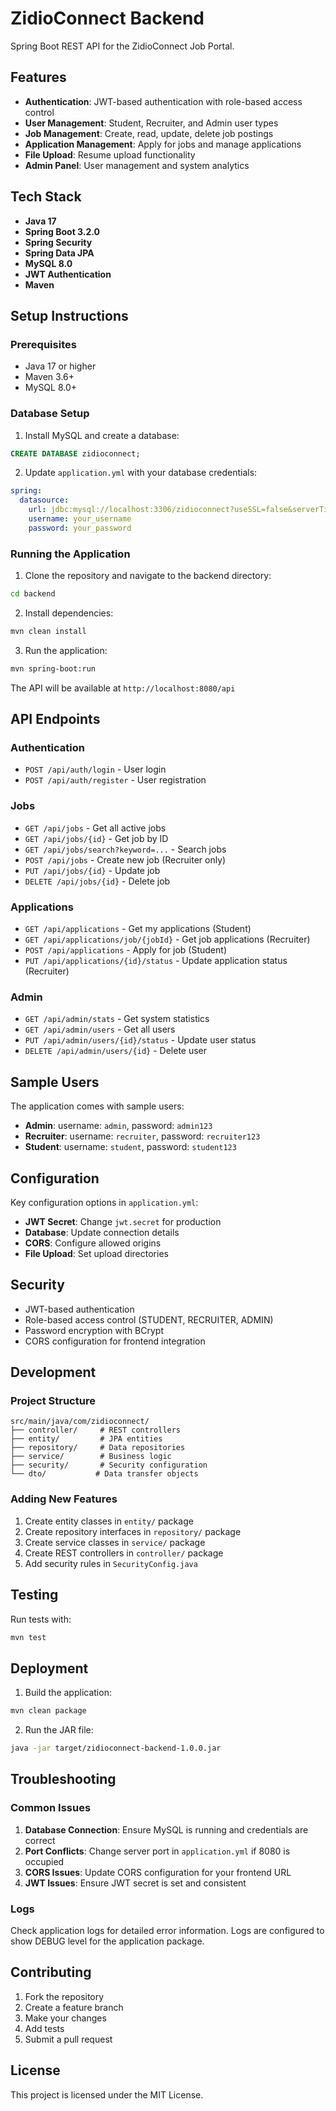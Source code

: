 # ZidioConnect Backend

Spring Boot REST API for the ZidioConnect Job Portal.

## Features

- **Authentication**: JWT-based authentication with role-based access control
- **User Management**: Student, Recruiter, and Admin user types
- **Job Management**: Create, read, update, delete job postings
- **Application Management**: Apply for jobs and manage applications
- **File Upload**: Resume upload functionality
- **Admin Panel**: User management and system analytics

## Tech Stack

- **Java 17**
- **Spring Boot 3.2.0**
- **Spring Security**
- **Spring Data JPA**
- **MySQL 8.0**
- **JWT Authentication**
- **Maven**

## Setup Instructions

### Prerequisites

- Java 17 or higher
- Maven 3.6+
- MySQL 8.0+

### Database Setup

1. Install MySQL and create a database:
```sql
CREATE DATABASE zidioconnect;
```

2. Update `application.yml` with your database credentials:
```yaml
spring:
  datasource:
    url: jdbc:mysql://localhost:3306/zidioconnect?useSSL=false&serverTimezone=UTC&allowPublicKeyRetrieval=true
    username: your_username
    password: your_password
```

### Running the Application

1. Clone the repository and navigate to the backend directory:
```bash
cd backend
```

2. Install dependencies:
```bash
mvn clean install
```

3. Run the application:
```bash
mvn spring-boot:run
```

The API will be available at `http://localhost:8080/api`

## API Endpoints

### Authentication
- `POST /api/auth/login` - User login
- `POST /api/auth/register` - User registration

### Jobs
- `GET /api/jobs` - Get all active jobs
- `GET /api/jobs/{id}` - Get job by ID
- `GET /api/jobs/search?keyword=...` - Search jobs
- `POST /api/jobs` - Create new job (Recruiter only)
- `PUT /api/jobs/{id}` - Update job
- `DELETE /api/jobs/{id}` - Delete job

### Applications
- `GET /api/applications` - Get my applications (Student)
- `GET /api/applications/job/{jobId}` - Get job applications (Recruiter)
- `POST /api/applications` - Apply for job (Student)
- `PUT /api/applications/{id}/status` - Update application status (Recruiter)

### Admin
- `GET /api/admin/stats` - Get system statistics
- `GET /api/admin/users` - Get all users
- `PUT /api/admin/users/{id}/status` - Update user status
- `DELETE /api/admin/users/{id}` - Delete user

## Sample Users

The application comes with sample users:

- **Admin**: username: `admin`, password: `admin123`
- **Recruiter**: username: `recruiter`, password: `recruiter123`
- **Student**: username: `student`, password: `student123`

## Configuration

Key configuration options in `application.yml`:

- **JWT Secret**: Change `jwt.secret` for production
- **Database**: Update connection details
- **CORS**: Configure allowed origins
- **File Upload**: Set upload directories

## Security

- JWT-based authentication
- Role-based access control (STUDENT, RECRUITER, ADMIN)
- Password encryption with BCrypt
- CORS configuration for frontend integration

## Development

### Project Structure
```
src/main/java/com/zidioconnect/
├── controller/     # REST controllers
├── entity/         # JPA entities
├── repository/     # Data repositories
├── service/        # Business logic
├── security/       # Security configuration
└── dto/           # Data transfer objects
```

### Adding New Features

1. Create entity classes in `entity/` package
2. Create repository interfaces in `repository/` package
3. Create service classes in `service/` package
4. Create REST controllers in `controller/` package
5. Add security rules in `SecurityConfig.java`

## Testing

Run tests with:
```bash
mvn test
```

## Deployment

1. Build the application:
```bash
mvn clean package
```

2. Run the JAR file:
```bash
java -jar target/zidioconnect-backend-1.0.0.jar
```

## Troubleshooting

### Common Issues

1. **Database Connection**: Ensure MySQL is running and credentials are correct
2. **Port Conflicts**: Change server port in `application.yml` if 8080 is occupied
3. **CORS Issues**: Update CORS configuration for your frontend URL
4. **JWT Issues**: Ensure JWT secret is set and consistent

### Logs

Check application logs for detailed error information. Logs are configured to show DEBUG level for the application package.

## Contributing

1. Fork the repository
2. Create a feature branch
3. Make your changes
4. Add tests
5. Submit a pull request

## License

This project is licensed under the MIT License.
